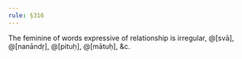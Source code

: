 ```yaml
---
rule: §316
---
```


The feminine of words expressive of relationship is irregular, @[svā], @[nanāndṛ], @[pituḥ], @[mātuḥ], &c.